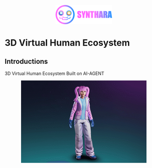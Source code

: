 
<p align="center">
  <a href="https://syntharalabs.io">
    <img src="../assets/logo.png" alt="SyntharaLabs Logo" width="180">
  </a>
</p>

# 3D Virtual Human Ecosystem

## Introductions
3D Virtual Human Ecosystem Built on AI-AGENT

<p align="center">
  <img src="./6667c9505cedafe57860e902.png" >
</p>